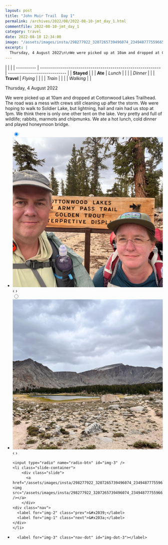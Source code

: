 ```yaml
---
layout: post
title: "John Muir Trail  Day 1"
permalink: /archives/2022/08/2022-08-10-jmt_day_1.html
commentfile: 2022-08-10-jmt_day_1
category: travel
date: 2022-08-10 12:34:00
image: "/assets/images/insta/298277922_3207265739496074_2349487775596651806_n_18043262218327049.jpg"
excerpt: |
  Thursday, 4 August 2022\n\nWe were picked up at 10am and dropped at Cottonwood Lakes Trailhead. The road was a mess with crews still cleaning up after the storm. We were hoping to walk to Soldier Lake, but lightning, hail and rain had us stop at 1pm. We think there is only one other tent on the lake. Very pretty and full of wildlife; rabbits, marmots and chipmunks. We ate a hot lunch, cold dinner and played honeymoon bridge.
---
```


|            |                                                              |
| ---------- | ------------------------------------------------------------ | ----------------------------- |
| **Stayed** |  |
| **Ate**    | _Lunch_                                                      |          |
|            | _Dinner_                                                     |          |
| **Travel** | _Flying_                                                     |          |
|            | _Train_                                                      |          |
|            | _Walking_                                                    |          |


Thursday, 4 August 2022

We were picked up at 10am and dropped at Cottonwood Lakes Trailhead. The road was a mess with crews still cleaning up after the storm. We were hoping to walk to Soldier Lake, but lightning, hail and rain had us stop at 1pm. We think there is only one other tent on the lake. Very pretty and full of wildlife; rabbits, marmots and chipmunks. We ate a hot lunch, cold dinner and played honeymoon bridge.


<ul class="slides">
    <input type="radio" name="radio-btn" id="img-1" checked="checked" />
    <li class="slide-container">
        <div class="slide">
          <a href="/assets/images/insta/298380331_742729836810005_3104464356063274557_n_17942214599231104.jpg"><img src="/assets/images/insta/298380331_742729836810005_3104464356063274557_n_17942214599231104.jpg" /></a>
        </div>
    <div class="nav">
      <label for="img-3" class="prev">&#x2039;</label>
      <label for="img-2" class="next">&#x203a;</label>
    </div>
    </li>
        <input type="radio" name="radio-btn" id="img-2"  />
    <li class="slide-container">
        <div class="slide">
          <a href="/assets/images/insta/298523271_423420169587182_1242632129565430623_n_17951095058043114.jpg"><img src="/assets/images/insta/298523271_423420169587182_1242632129565430623_n_17951095058043114.jpg" /></a>
        </div>
    <div class="nav">
      <label for="img-1" class="prev">&#x2039;</label>
      <label for="img-3" class="next">&#x203a;</label>
    </div>
    </li>
    
    <input type="radio" name="radio-btn" id="img-3" />
    <li class="slide-container">
        <div class="slide">
          <a href="/assets/images/insta/298277922_3207265739496074_2349487775596651806_n_18043262218327049.jpg"><img src="/assets/images/insta/298277922_3207265739496074_2349487775596651806_n_18043262218327049.jpg" /></a>
        </div>
    <div class="nav">
      <label for="img-2" class="prev">&#x2039;</label>
      <label for="img-1" class="next">&#x203a;</label>
    </div>
    </li>
			
<li class="nav-dots">
      <label for="img-1" class="nav-dot" id="img-dot-1"></label>
      <label for="img-2" class="nav-dot" id="img-dot-2"></label>

      <label for="img-3" class="nav-dot" id="img-dot-3"></label>

</li>
</ul>        
             

		